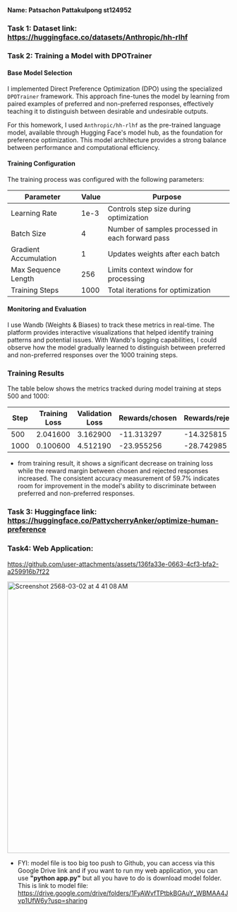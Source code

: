 #### Name: Patsachon Pattakulpong st124952
### Task 1: Dataset link: https://huggingface.co/datasets/Anthropic/hh-rlhf
### Task 2: Training a Model with DPOTrainer
#### Base Model Selection
I implemented Direct Preference Optimization (DPO) using the specialized `DPOTrainer` framework. This approach fine-tunes the model by learning from paired examples of preferred and non-preferred responses, effectively teaching it to distinguish between desirable and undesirable outputs.  

For this homework, I used `Anthropic/hh-rlhf` as the pre-trained language model, available through Hugging Face's model hub, as the foundation for preference optimization. This model architecture provides a strong balance between performance and computational efficiency.

#### Training Configuration
The training process was configured with the following parameters:

| Parameter | Value | Purpose |
|-----------|-------|---------|
| Learning Rate | 1e-3 | Controls step size during optimization |
| Batch Size | 4 | Number of samples processed in each forward pass |
| Gradient Accumulation | 1 | Updates weights after each batch |
| Max Sequence Length | 256 | Limits context window for processing |
| Training Steps | 1000 | Total iterations for optimization |

#### Monitoring and Evaluation
I use Wandb (Weights & Biases) to track these metrics in real-time. The platform provides interactive visualizations that helped identify training patterns and potential issues. With Wandb's logging capabilities, I could observe how the model gradually learned to distinguish between preferred and non-preferred responses over the 1000 training steps.

### Training Results
The table below shows the metrics tracked during model training at steps 500 and 1000:

| Step | Training Loss | Validation Loss | Rewards/chosen | Rewards/rejected | Rewards/accuracies | Rewards/margins | Logps/rejected | Logps/chosen | Logits/rejected | Logits/chosen |
|------|---------------|-----------------|----------------|------------------|-------------------|----------------|-----------------|--------------|-----------------|---------------|
| 500  | 2.041600      | 3.162900        | -11.313297     | -14.325815       | 0.597000          | 3.012520       | -283.884094     | -230.698654  | -9.234812       | -9.627277     |
| 1000 | 0.100600      | 4.512190        | -23.955256     | -28.742985       | 0.597000          | 4.787728       | -428.055786     | -357.118225  | -40.360313      | -40.775414    |

- from training result, it shows a significant decrease on training loss while the reward margin between chosen and rejected responses increased. The consistent accuracy measurement of 59.7% indicates room for improvement in the model's ability to discriminate between preferred and non-preferred responses.

### Task 3: Huggingface link: https://huggingface.co/PattycherryAnker/optimize-human-preference

### Task4: Web Application: 

https://github.com/user-attachments/assets/136fa33e-0663-4cf3-bfa2-a259916b7f22


<img width="614" alt="Screenshot 2568-03-02 at 4 41 08 AM" src="https://github.com/user-attachments/assets/047d2ae7-0b50-4125-9866-72d25e6fa3c1" />

- FYI: model file is too big too push to Github, you can access via this Google Drive link and if you want to run my web application, you can use **"python app.py"** but all you have to do is download model folder. This is link to model file: https://drive.google.com/drive/folders/1FyAWvfTPtbkBGAuY_WBMAA4Jvp1UfW6y?usp=sharing
